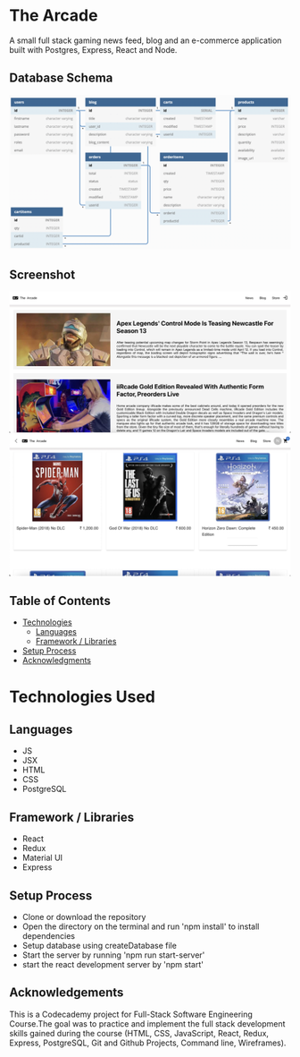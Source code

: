 # The Arcade
A small full stack gaming news feed, blog and an e-commerce application built with Postgres, Express, React and Node.

## Database Schema
[![ERD](https://raw.githubusercontent.com/narayanan-srinivasan37/The-Arcade/master/.github/images/db_schema.png)](https://dbdiagram.io/d/625183312514c97903fe36c8)

## Screenshot
[![Demo](https://raw.githubusercontent.com/narayanan-srinivasan37/The-Arcade/master/.github/screenshot1.jpg)]()
[![Demo](https://raw.githubusercontent.com/narayanan-srinivasan37/The-Arcade/master/.github/screenshot2.jpeg)]()

## Table of Contents
* [Technologies](#technologies)
  * [Languages](#technologies)
  * [Framework / Libraries](#Framework-/-Libraries)
* [Setup Process](#setup-process)
* [Acknowledgments](#acknowledgements)


# Technologies Used

## Languages
* JS
* JSX
* HTML
* CSS
* PostgreSQL

## Framework / Libraries
* React
* Redux
* Material UI
* Express

## Setup Process
* Clone or download the repository
* Open the directory on the terminal  and run 'npm install' to install dependencies
* Setup database using createDatabase file
* Start the server by running 'npm run start-server'
* start the react development server by 'npm start'

## Acknowledgements

This is a Codecademy project for Full-Stack Software Engineering Course.The goal was to practice and implement the full stack development skills gained during the course (HTML, CSS, JavaScript, React, Redux, Express, PostgreSQL, Git and Github Projects, Command line, Wireframes).
